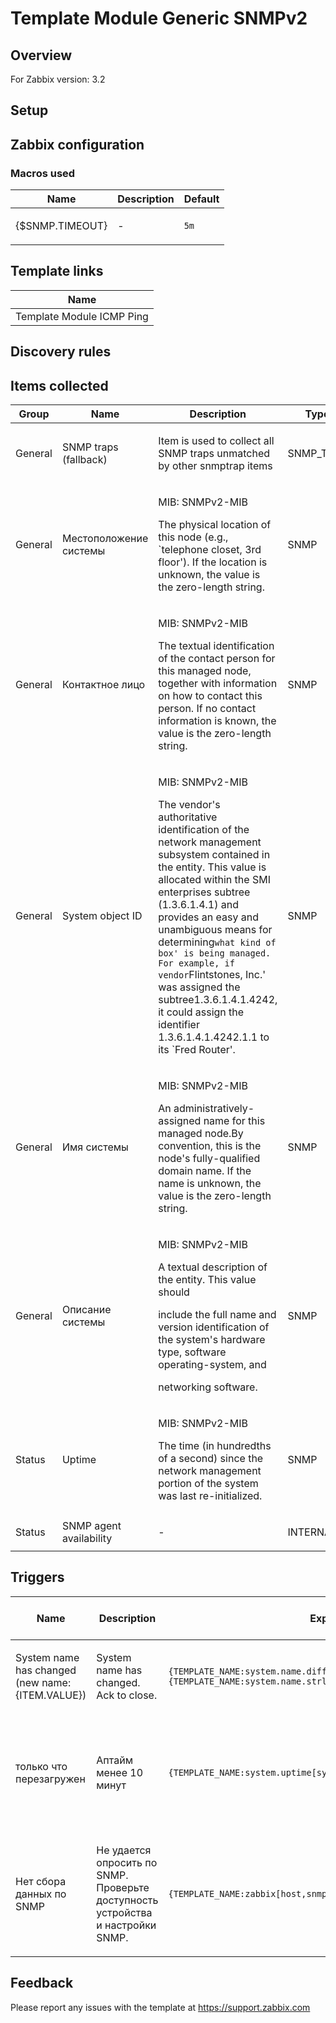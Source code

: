 
# Template Module Generic SNMPv2

## Overview

For Zabbix version: 3.2  

## Setup


## Zabbix configuration


### Macros used

|Name|Description|Default|
|----|-----------|-------|
|{$SNMP.TIMEOUT}|<p>-</p>|`5m`|

## Template links

|Name|
|----|
|Template Module ICMP Ping|

## Discovery rules


## Items collected

|Group|Name|Description|Type|Key and additional info|
|-----|----|-----------|----|---------------------|
|General|SNMP traps (fallback)|<p>Item is used to collect all SNMP traps unmatched by other snmptrap items</p>|SNMP_TRAP|snmptrap.fallback|
|General|Местоположение системы|<p>MIB: SNMPv2-MIB</p><p>The physical location of this node (e.g., `telephone closet, 3rd floor').  If the location is unknown, the value is the zero-length string.</p>|SNMP|system.location[sysLocation.0]<p>**Preprocessing**:</p><p>- DISCARD_UNCHANGED_HEARTBEAT: `1h`</p>|
|General|Контактное лицо|<p>MIB: SNMPv2-MIB</p><p>The textual identification of the contact person for this managed node, together with information on how to contact this person.  If no contact information is known, the value is the zero-length string.</p>|SNMP|system.contact[sysContact.0]<p>**Preprocessing**:</p><p>- DISCARD_UNCHANGED_HEARTBEAT: `1d`</p>|
|General|System object ID|<p>MIB: SNMPv2-MIB</p><p>The vendor's authoritative identification of the network management subsystem contained in the entity.  This value is allocated within the SMI enterprises subtree (1.3.6.1.4.1) and provides an easy and unambiguous means for determining`what kind of box' is being managed.  For example, if vendor`Flintstones, Inc.' was assigned the subtree1.3.6.1.4.1.4242, it could assign the identifier 1.3.6.1.4.1.4242.1.1 to its `Fred Router'.</p>|SNMP|system.objectid[sysObjectID.0]<p>**Preprocessing**:</p><p>- DISCARD_UNCHANGED_HEARTBEAT: `1h`</p>|
|General|Имя системы|<p>MIB: SNMPv2-MIB</p><p>An administratively-assigned name for this managed node.By convention, this is the node's fully-qualified domain name.  If the name is unknown, the value is the zero-length string.</p>|SNMP|system.name<p>**Preprocessing**:</p><p>- DISCARD_UNCHANGED_HEARTBEAT: `1h`</p>|
|General|Описание системы|<p>MIB: SNMPv2-MIB</p><p>A textual description of the entity. This value should</p><p>include the full name and version identification of the system's hardware type, software operating-system, and</p><p>networking software.</p>|SNMP|system.descr[sysDescr.0]<p>**Preprocessing**:</p><p>- DISCARD_UNCHANGED_HEARTBEAT: `1d`</p>|
|Status|Uptime|<p>MIB: SNMPv2-MIB</p><p>The time (in hundredths of a second) since the network management portion of the system was last re-initialized.</p>|SNMP|system.uptime[sysUpTime.0]<p>**Preprocessing**:</p><p>- MULTIPLIER: `0.01`</p>|
|Status|SNMP agent availability|<p>-</p>|INTERNAL|zabbix[host,snmp,available]|

## Triggers

|Name|Description|Expression|Severity|Dependencies and additional info|
|----|-----------|----|----|----|
|System name has changed (new name: {ITEM.VALUE})|<p>System name has changed. Ack to close.</p>|`{TEMPLATE_NAME:system.name.diff()}=1 and {TEMPLATE_NAME:system.name.strlen()}>0`|INFO|<p>Manual close: YES</p>|
|только что перезагружен|<p>Аптайм менее 10 минут</p>|`{TEMPLATE_NAME:system.uptime[sysUpTime.0].last()}<10m`|WARNING|<p>Manual close: YES</p><p>**Depends on**:</p><p>- Нет сбора данных по SNMP</p>|
|Нет сбора данных по SNMP|<p>Не удается опросить по SNMP. Проверьте доступность устройства и настройки SNMP.</p>|`{TEMPLATE_NAME:zabbix[host,snmp,available].max({$SNMP.TIMEOUT})}=0`|WARNING|<p>**Depends on**:</p><p>- Нет ответа на ICMP ping</p>|

## Feedback

Please report any issues with the template at https://support.zabbix.com

